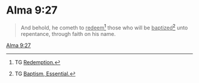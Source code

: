 # Alma 9:27

> And behold, he cometh to <u>redeem</u>[^a] those who will be <u>baptized</u>[^b] unto repentance, through faith on his name.

[Alma 9:27](https://www.churchofjesuschrist.org/study/scriptures/bofm/alma/9?lang=eng&id=p27#p27)


[^a]: TG [Redemption.](https://www.churchofjesuschrist.org/study/scriptures/tg/redemption?lang=eng)
[^b]: TG [Baptism, Essential.](https://www.churchofjesuschrist.org/study/scriptures/tg/baptism-essential?lang=eng)
